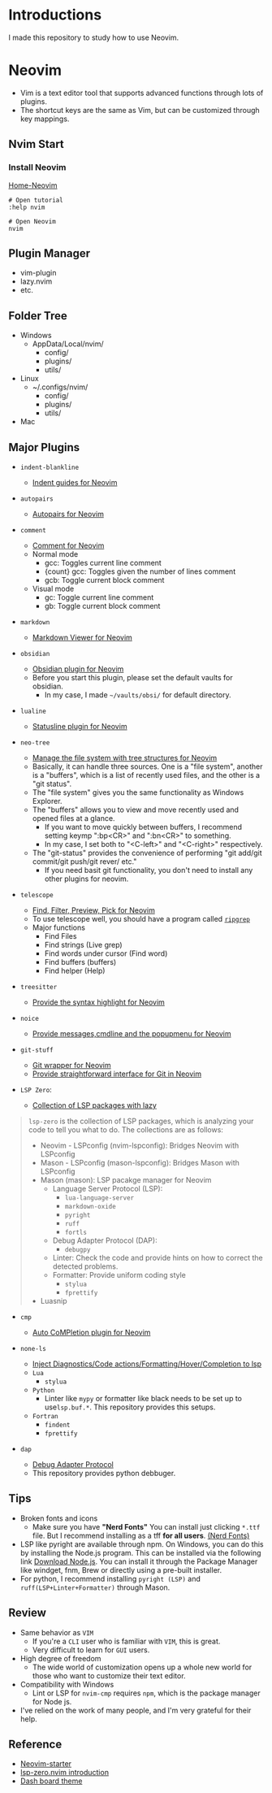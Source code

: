 # Introductions
I made this repository to study how to use Neovim.

# Neovim
- Vim is a text editor tool that supports advanced functions through lots of plugins.
- The shortcut keys are the same as Vim, but can be customized through key mappings.

## Nvim Start
### Install Neovim
[Home-Neovim](https://neovim.io/)

```
# Open tutorial
:help nvim

# Open Neovim
nvim
```

## Plugin Manager
- vim-plugin
- lazy.nvim
- etc.

## Folder Tree
- Windows
    - AppData/Local/nvim/
        - config/
        - plugins/
        - utils/
- Linux
    - ~/.configs/nvim/
        - config/
        - plugins/
        - utils/
- Mac

## Major Plugins
- `indent-blankline`
    - [Indent guides for Neovim](https://github.com/lukas-reineke/indent-blankline.nvim)

- `autopairs`
    - [Autopairs for Neovim](https://github.com/windwp/nvim-autopairs)

- `comment`
    - [Comment for Neovim](https://github.com/numToStr/Comment.nvim)
    - Normal mode
        - gcc: Toggles current line comment
        - {count} gcc: Toggles given the number of lines comment
        - gcb: Toggle current block comment
    - Visual mode
        - gc: Toggle current line comment
        - gb: Toggle current block comment

- `markdown`
    - [Markdown Viewer for Neovim](https://github.com/MeanderingProgrammer/markdown.nvim?tab=readme-ov-file#setup)

- `obsidian`
    - [Obsidian plugin for Neovim](https://github.com/epwalsh/obsidian.nvim)
    - Before you start this plugin, please set the default vaults for obsidian.
        - In my case, I made `~/vaults/obsi/` for default directory.

- `lualine`
    - [Statusline plugin for Neovim](https://github.com/nvim-lualine/lualine.nvim)

- `neo-tree`
    - [Manage the file system with tree structures for Neovim](https://github.com/nvim-neo-tree/neo-tree.nvim)
    - Basically, it can handle three sources. One is a "file system", another is a "buffers", which is a list of recently used files, and the other is a "git status". 
    - The "file system" gives you the same functionality as Windows Explorer.
    - The "buffers" allows you to view and move recently used and opened files at a glance.
        - If you want to move quickly between buffers, I recommend setting keymp ":bp\<CR>" and ":bn\<CR>" to something.
        - In my case, I set both to  "\<C-left>" and "\<C-right>" respectively.
    - The "git-status" provides the convenience of performing  "git add/git commit/git push/git rever/ etc."
        - If you need basit git functionality, you don't need to install any other plugins for neovim.

- `telescope`
    - [Find, Filter, Preview, Pick for Neovim](https://github.com/nvim-telescope/telescope.nvim)
    - To use telescope well, you should have a program called [`ripgrep`](https://github.com/BurntSushi/ripgrep?tab=readme-ov-file#installation)
    - Major functions
        - Find Files
        - Find strings (Live grep)
        - Find words under cursor (Find word)
        - Find buffers (buffers)
        - Find helper (Help) 

- `treesitter`
    - [Provide the syntax highlight for Neovim](https://github.com/nvim-treesitter/nvim-treesitter)

- `noice`
    - [Provide messages,cmdline and the popupmenu for Neovim](https://github.com/folke/noice.nvim)

- `git-stuff`
    - [Git wrapper for Neovim](https://github.com/tpope/vim-fugitive)
    - [Provide straightforward interface for Git in Neovim](https://github.com/kdheepak/lazygit.nvim)

- `LSP Zero`:   
    - [Collection of LSP packages with lazy](https://github.com/VonHeikemen/lsp-zero.nvim/blob/v3.x/doc/md/guides/lazy-loading-with-lazy-nvim.md)
> `lsp-zero` is the collection of LSP packages, which is analyzing your code to tell you what to do.
> The collections are as follows:
>    - Neovim - LSPconfig (nvim-lspconfig): Bridges Neovim with LSPconfig  
>    - Mason - LSPconfig (mason-lspconfig): Bridges Mason with LSPconfig
>    - Mason (mason): LSP pacakge manager for Neovim 
>       - Language Server Protocol (LSP):
>           - `lua-language-server`
>           - `markdown-oxide`
>           - `pyright`
>           - `ruff`
>           - `fortls`
>       - Debug Adapter Protocol (DAP): 
>           - `debugpy`
>       - Linter: Check the code and provide hints on how to correct the detected problems. 
>       - Formatter: Provide uniform coding style
>           - `stylua`
>           - `fprettify`
>    - Luasnip

- `cmp`
    - [Auto CoMPletion plugin for Neovim](https://github.com/hrsh7th/nvim-cmp)

- `none-ls`
    - [Inject Diagnostics/Code actions/Formatting/Hover/Completion to lsp](https://github.com/nvimtools/none-ls.nvim)
    - `Lua`
        - `stylua`
    - `Python` 
        - Linter like `mypy` or formatter like black needs to be set up to use`lsp.buf.*`. This repository provides this setups. 
    - `Fortran`
        - `findent`
        - `fprettify`

- `dap`
    - [Debug Adapter Protocol](https://github.com/mfussenegger/nvim-dap)
    - This repository provides python debbuger.

## Tips
- Broken fonts and icons
    - Make sure you have **"Nerd Fonts"**
    You can install just clicking `*.ttf` file.
    But I recommend installing as a tff **for all users**. [(Nerd Fonts)](https://www.nerdfonts.com/)
- LSP like pyright are available through npm. On Windows, you can do this by installing the Node.js program. This can be installed via the following link
    [Download Node.js](https://nodejs.org/en/download/prebuilt-installer). You can install it through the Package Manager like windget, fnm, Brew or directly using a pre-built installer.
- For python, I recommend installing `pyright (LSP)` and `ruff(LSP+Linter+Formatter)` through Mason.

## Review
- Same behavior as `VIM`
    - If you're a `CLI` user who is familiar with `VIM`, this is great.
    - Very difficult to learn for `GUI` users.
- High degree of freedom
    - The wide world of customization opens up a whole new world for those who want to customize their text editor.
- Compatibility with Windows
    - Lint or LSP for `nvim-cmp` requires `npm`, which is the package manager for Node js.
- I've relied on the work of many people, and I'm very grateful for their help.

## Reference
- [Neovim-starter](https://github.com/moong00n/neovim-starter)
- [lsp-zero.nvim introduction](https://lsp-zero.netlify.app/v3.x/introduction.html)
- [Dash board theme](https://github.com/goolord/alpha-nvim/discussions/16#discussioncomment-8419966)
